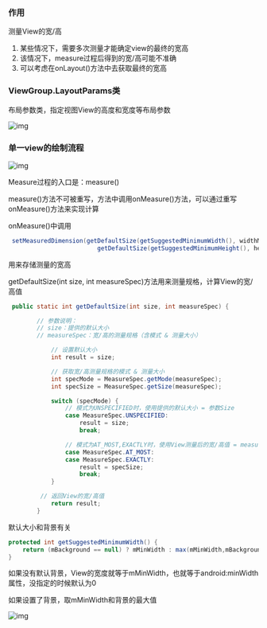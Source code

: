 ### 作用

测量View的宽/高

1. 某些情况下，需要多次测量才能确定view的最终的宽高
2. 该情况下，measure过程后得到的宽/高可能不准确
3. 可以考虑在onLayout()方法中去获取最终的宽高

### ViewGroup.LayoutParams类

布局参数类，指定视图View的高度和宽度等布局参数

![img](https://mmbiz.qpic.cn/mmbiz_png/vEMApYVjEzfEVK8WdILm9ibrr3zD8b5pbO1oDg8JNMkQxepFlr7zfdWvtgKUHcrFv8mnmGudERHw5AiccK8RzKicg/640?wx_fmt=png&wxfrom=5&wx_lazy=1&wx_co=1)

### 单一view的绘制流程

![img](https://mmbiz.qpic.cn/mmbiz_png/vEMApYVjEzfEVK8WdILm9ibrr3zD8b5pbxWbtWPSZPJ0W5c6c7sZBaXv8n7DDpafnhBM8Uac15nLypqFPzXZwpQ/640?wx_fmt=png&wxfrom=5&wx_lazy=1&wx_co=1)

Measure过程的入口是：measure()

measure()方法不可被重写，方法中调用onMeasure()方法，可以通过重写onMeasure()方法来实现计算

onMeasure()中调用

```java
 setMeasuredDimension(getDefaultSize(getSuggestedMinimumWidth(), widthMeasureSpec),  
                         getDefaultSize(getSuggestedMinimumHeight(), heightMeasureSpec));  
```

用来存储测量的宽高

getDefaultSize(int size, int measureSpec)方法用来测量规格，计算View的宽/高值

```java
 public static int getDefaultSize(int size, int measureSpec) {  

        // 参数说明：
        // size：提供的默认大小
        // measureSpec：宽/高的测量规格（含模式 & 测量大小）

            // 设置默认大小
            int result = size; 

            // 获取宽/高测量规格的模式 & 测量大小
            int specMode = MeasureSpec.getMode(measureSpec);  
            int specSize = MeasureSpec.getSize(measureSpec);  

            switch (specMode) {  
                // 模式为UNSPECIFIED时，使用提供的默认大小 = 参数Size
                case MeasureSpec.UNSPECIFIED:  
                    result = size;  
                    break;  

                // 模式为AT_MOST,EXACTLY时，使用View测量后的宽/高值 = measureSpec中的Size
                case MeasureSpec.AT_MOST:  
                case MeasureSpec.EXACTLY:  
                    result = specSize;  
                    break;  
            }  

         // 返回View的宽/高值
            return result;  
        }    
```



默认大小和背景有关

```java
protected int getSuggestedMinimumWidth() {
    return (mBackground == null) ? mMinWidth : max(mMinWidth,mBackground.getMinimumWidth());
}
```

如果没有默认背景，View的宽度就等于mMinWidth，也就等于android:minWidth属性，没指定的时候默认为0

如果设置了背景，取mMinWidth和背景的最大值



![img](https://mmbiz.qpic.cn/mmbiz_png/vEMApYVjEzfEVK8WdILm9ibrr3zD8b5pbY3TpWp2q2eOYSUIcxiaj5ZiaCTlsvT2WIIRechKmLSXj9YoQv7lc2tWQ/640?wx_fmt=png&wxfrom=5&wx_lazy=1&wx_co=1)



